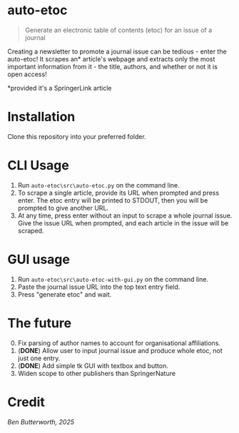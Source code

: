 # auto-etoc
> Generate an electronic table of contents (etoc) for an issue of a journal

Creating a newsletter to promote a journal issue can be tedious - enter the auto-etoc! It scrapes an\* article's webpage and extracts only the most important information from it - the title, authors, and whether or not it is open access!

\*provided it's a SpringerLink article

# Installation
Clone this repository into your preferred folder.

# CLI Usage 
1. Run `auto-etoc\src\auto-etoc.py` on the command line.
2. To scrape a single article, provide its URL when prompted and press enter. The etoc entry will be printed to STDOUT, then you will be prompted to give another URL. 
3. At any time, press enter without an input to scrape a whole journal issue. Give the issue URL when prompted, and each article in the issue will be scraped.

# GUI usage
1. Run `auto-etoc\src\auto-etoc-with-gui.py` on the command line.
2. Paste the journal issue URL into the top text entry field.
3. Press "generate etoc" and wait.

# The future
0. Fix parsing of author names to account for organisational affiliations.
1. (**DONE**) Allow user to input journal issue and produce whole etoc, not just one entry.
2. (**DONE**) Add simple tk GUI with textbox and button.
3. Widen scope to other publishers than SpringerNature

# Credit
*Ben Butterworth, 2025*